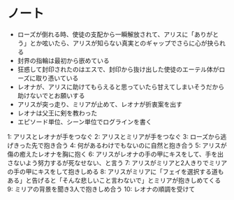 # ノート
- ローズが倒れる時、使徒の支配から一瞬解放されて、アリスに「ありがとう」とか呟いたら、アリスが知らない真実とのギャップでさらに心が抉られる
- 封界の指輪は最初から嵌めている
- 狂惑して封印されたのはエスで、封印から抜け出した使徒のエーテル体がローズに取り憑いている
- レオナが、アリスに助けてもらえると思っていたら甘えてしまいそうだから助けないでとお願いする
- アリスが突っ走り、ミリアが止めて、レオナが折衷案を出す
- レオナは父王に剣を教わった
- エピソード単位、シーン単位でログラインを書く


1: アリスとレオナが手をつなぐ
2: アリスとミリアが手をつなぐ
3: ローズから逃げきった先で抱き合う
4: 何があるわけでもないのに自然と抱き合う
5: アリスが傷の癒えたレオナを胸に抱く
6: アリスがレオナの手の甲にキスをして、手を出さないよう努力するが死なせない、と言う
7: アリスがミリアと2人きりでミリアの手の甲にキスをして抱きしめる
8: アリスがミリアに「フェイを選択する道もある」と告げると「そんな悲しいこと言わないで」とミリアが抱きしめてくる
9: ミリアの背景を聞き3人で抱きしめ合う
10: レオナの順調を受けて
